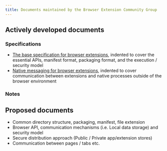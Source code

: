```yaml
---
title: Documents maintained by the Browser Extension Community Group
---
```


## Actively developed documents

### Specifications
* [The base specification for browser extensions](http://browserext.github.io/browserext/), indented to cover the essential APIs, manifest format, packaging format, and the execution / security model
* [Native messaging for browser extensions](http://browserext.github.io/native-messaging/), indented to cover communication between extensions and native processes outside of the browser environment

### Notes

## Proposed documents
- Common directory structure, packaging, manifest, file extension
- Browser API, communication mechanisms (i.e. Local data storage) and security model
- Secure distribution approach (Public / Private app/extension stores)
- Communication between pages / tabs etc.
